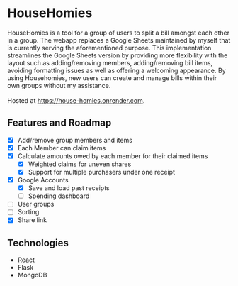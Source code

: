 # HouseHomies
HouseHomies is a tool for a group of users to split a bill amongst each other in a group. The webapp replaces a Google Sheets maintained by myself that is currently serving the aforementioned purpose. This implementation streamlines the Google Sheets version by providing more flexibility with the layout such as adding/removing members, adding/removing bill items, avoiding formatting issues as well as offering a welcoming appearance. By using Househomies, new users can create and manage bills within their own groups without my assistance.  
<br>Hosted at https://house-homies.onrender.com. 

## Features and Roadmap
- [x] Add/remove group members and items
- [x] Each Member can claim items
- [x] Calculate amounts owed by each member for their claimed items
    - [x] Weighted claims for uneven shares
    - [x] Support for multiple purchasers under one receipt
- [x] Google Accounts
    - [x] Save and load past receipts
    - [ ] Spending dashboard
- [ ] User groups
- [ ] Sorting
- [x] Share link

## Technologies
* React
* Flask
* MongoDB